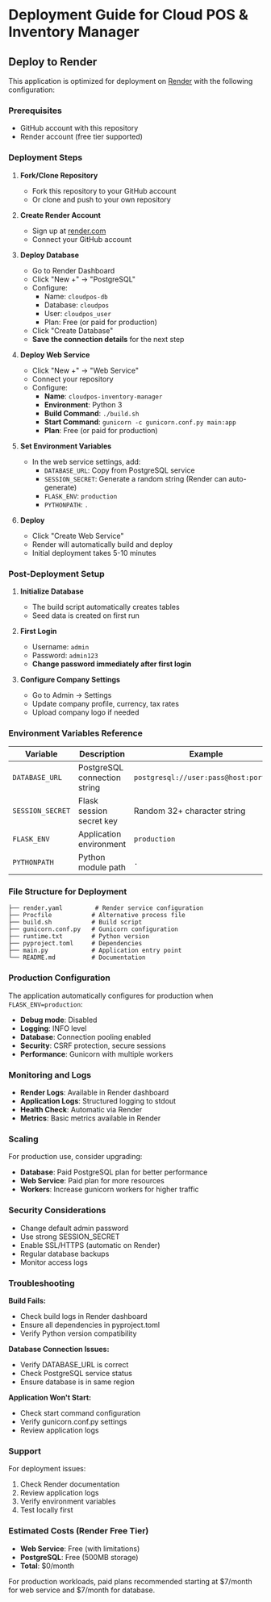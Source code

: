 # Deployment Guide for Cloud POS & Inventory Manager

## Deploy to Render

This application is optimized for deployment on [Render](https://render.com) with the following configuration:

### Prerequisites
- GitHub account with this repository
- Render account (free tier supported)

### Deployment Steps

1. **Fork/Clone Repository**
   - Fork this repository to your GitHub account
   - Or clone and push to your own repository

2. **Create Render Account**
   - Sign up at [render.com](https://render.com)
   - Connect your GitHub account

3. **Deploy Database**
   - Go to Render Dashboard
   - Click "New +" → "PostgreSQL"
   - Configure:
     - Name: `cloudpos-db`
     - Database: `cloudpos`
     - User: `cloudpos_user` 
     - Plan: Free (or paid for production)
   - Click "Create Database"
   - **Save the connection details** for the next step

4. **Deploy Web Service**
   - Click "New +" → "Web Service"
   - Connect your repository
   - Configure:
     - **Name**: `cloudpos-inventory-manager`
     - **Environment**: Python 3
     - **Build Command**: `./build.sh`
     - **Start Command**: `gunicorn -c gunicorn.conf.py main:app`
     - **Plan**: Free (or paid for production)

5. **Set Environment Variables**
   - In the web service settings, add:
     - `DATABASE_URL`: Copy from PostgreSQL service
     - `SESSION_SECRET`: Generate a random string (Render can auto-generate)
     - `FLASK_ENV`: `production`
     - `PYTHONPATH`: `.`

6. **Deploy**
   - Click "Create Web Service"
   - Render will automatically build and deploy
   - Initial deployment takes 5-10 minutes

### Post-Deployment Setup

1. **Initialize Database**
   - The build script automatically creates tables
   - Seed data is created on first run

2. **First Login**
   - Username: `admin`
   - Password: `admin123`
   - **Change password immediately after first login**

3. **Configure Company Settings**
   - Go to Admin → Settings
   - Update company profile, currency, tax rates
   - Upload company logo if needed

### Environment Variables Reference

| Variable | Description | Example |
|----------|-------------|---------|
| `DATABASE_URL` | PostgreSQL connection string | `postgresql://user:pass@host:port/db` |
| `SESSION_SECRET` | Flask session secret key | Random 32+ character string |
| `FLASK_ENV` | Application environment | `production` |
| `PYTHONPATH` | Python module path | `.` |

### File Structure for Deployment

```
├── render.yaml         # Render service configuration
├── Procfile           # Alternative process file
├── build.sh           # Build script
├── gunicorn.conf.py   # Gunicorn configuration
├── runtime.txt        # Python version
├── pyproject.toml     # Dependencies
├── main.py            # Application entry point
└── README.md          # Documentation
```

### Production Configuration

The application automatically configures for production when `FLASK_ENV=production`:

- **Debug mode**: Disabled
- **Logging**: INFO level
- **Database**: Connection pooling enabled
- **Security**: CSRF protection, secure sessions
- **Performance**: Gunicorn with multiple workers

### Monitoring and Logs

- **Render Logs**: Available in Render dashboard
- **Application Logs**: Structured logging to stdout
- **Health Check**: Automatic via Render
- **Metrics**: Basic metrics available in Render

### Scaling

For production use, consider upgrading:

- **Database**: Paid PostgreSQL plan for better performance
- **Web Service**: Paid plan for more resources
- **Workers**: Increase gunicorn workers for higher traffic

### Security Considerations

- Change default admin password
- Use strong SESSION_SECRET
- Enable SSL/HTTPS (automatic on Render)
- Regular database backups
- Monitor access logs

### Troubleshooting

**Build Fails:**
- Check build logs in Render dashboard
- Ensure all dependencies in pyproject.toml
- Verify Python version compatibility

**Database Connection Issues:**
- Verify DATABASE_URL is correct
- Check PostgreSQL service status
- Ensure database is in same region

**Application Won't Start:**
- Check start command configuration
- Verify gunicorn.conf.py settings
- Review application logs

### Support

For deployment issues:
1. Check Render documentation
2. Review application logs
3. Verify environment variables
4. Test locally first

### Estimated Costs (Render Free Tier)

- **Web Service**: Free (with limitations)
- **PostgreSQL**: Free (500MB storage)
- **Total**: $0/month

For production workloads, paid plans recommended starting at $7/month for web service and $7/month for database.